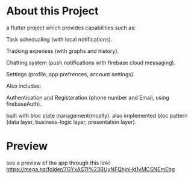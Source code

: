 # About this Project
a flutter project which provides capabilities such as:

Task schedualing (with local notifications).

Tracking expenses (with graphs and history).

Chatting system (push notifications with firebase cloud messaging).

Settings (profile, app prefrences, account settings). 

Also includes:

Authentication and Registeration (phone number and Email, using firebaseAuth).

built with bloc state management(mostly).
also implemented bloc pattern (data layer, business-logic layer, presentation layer).

# Preview
see a preview of the app through this link!
https://mega.nz/folder/7GYxAS7I%23BUyNFQhjnHd1vMCSNEmEbg
